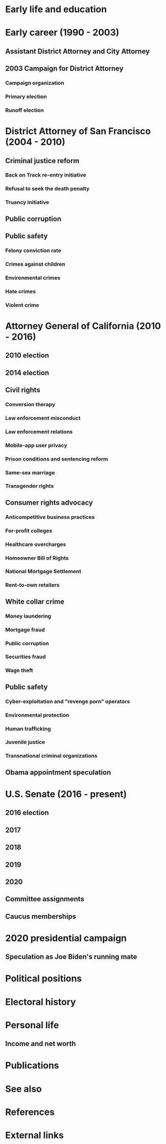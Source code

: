 # 
# Early life and education
# Early career (1990 - 2003)
## Assistant District Attorney and City Attorney
## 2003 Campaign for District Attorney
### Campaign organization
### Primary election
### Runoff election
# District Attorney of San Francisco (2004 - 2010)
## Criminal justice reform
### Back on Track re-entry initiative
### Refusal to seek the death penalty
### Truancy initiative
## Public corruption
## Public safety
### Felony conviction rate
### Crimes against children
### Environmental crimes
### Hate crimes
### Violent crime
# Attorney General of California (2010 - 2016)
## 2010 election
## 2014 election
## Civil rights
### Conversion therapy
### Law enforcement misconduct
### Law enforcement relations
### Mobile-app user privacy
### Prison conditions and sentencing reform
### Same-sex marriage
### Transgender rights
## Consumer rights advocacy
### Anticompetitive business practices
### For-profit colleges
### Healthcare overcharges
### Homeowner Bill of Rights
### National Mortgage Settlement
### Rent-to-own retailers
## White collar crime
### Money laundering
### Mortgage fraud
### Public corruption
### Securities fraud
### Wage theft
## Public safety
### Cyber-exploitation and "revenge porn" operators
### Environmental protection
### Human trafficking
### Juvenile justice
### Transnational criminal organizations
## Obama appointment speculation
# U.S. Senate (2016 - present)
## 2016 election
## 2017
## 2018
## 2019
## 2020
## Committee assignments
## Caucus memberships
# 2020 presidential campaign
## Speculation as Joe Biden's running mate
# Political positions
# Electoral history
# Personal life
## Income and net worth
# Publications
# See also
# References
# External links